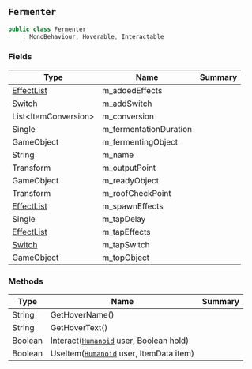 ## `Fermenter`

```csharp
public class Fermenter
    : MonoBehaviour, Hoverable, Interactable

```

### Fields

| Type | Name | Summary | 
| --- | --- | --- | 
| [EffectList](./EffectList.md) | m_addedEffects |  | 
| [Switch](./Switch.md) | m_addSwitch |  | 
| List&lt;ItemConversion&gt; | m_conversion |  | 
| Single | m_fermentationDuration |  | 
| GameObject | m_fermentingObject |  | 
| String | m_name |  | 
| Transform | m_outputPoint |  | 
| GameObject | m_readyObject |  | 
| Transform | m_roofCheckPoint |  | 
| [EffectList](./EffectList.md) | m_spawnEffects |  | 
| Single | m_tapDelay |  | 
| [EffectList](./EffectList.md) | m_tapEffects |  | 
| [Switch](./Switch.md) | m_tapSwitch |  | 
| GameObject | m_topObject |  | 


### Methods

| Type | Name | Summary | 
| --- | --- | --- | 
| String | GetHoverName() |  | 
| String | GetHoverText() |  | 
| Boolean | Interact([`Humanoid`](./Humanoid.md) user, Boolean hold) |  | 
| Boolean | UseItem([`Humanoid`](./Humanoid.md) user, ItemData item) |  | 


